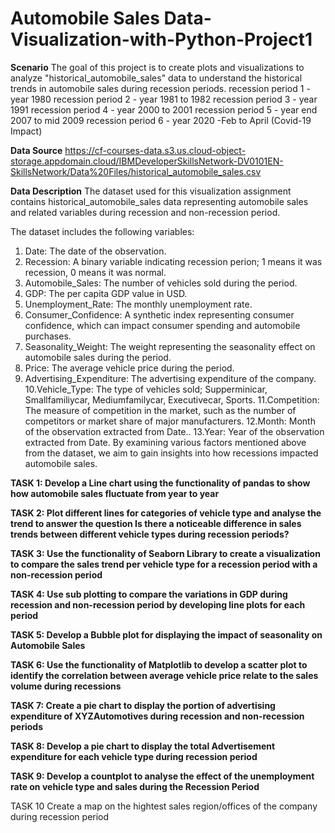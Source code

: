 # Automobile Sales Data-Visualization-with-Python-Project1

**Scenario**
The goal of this project is to create plots and visualizations to analyze "historical_automobile_sales" data to understand the historical trends in automobile sales during recession periods.
recession period 1 - year 1980
recession period 2 - year 1981 to 1982
recession period 3 - year 1991
recession period 4 - year 2000 to 2001
recession period 5 - year end 2007 to mid 2009
recession period 6 - year 2020 -Feb to April (Covid-19 Impact)

**Data Source**
https://cf-courses-data.s3.us.cloud-object-storage.appdomain.cloud/IBMDeveloperSkillsNetwork-DV0101EN-SkillsNetwork/Data%20Files/historical_automobile_sales.csv

**Data Description**
The dataset used for this visualization assignment contains historical_automobile_sales data representing automobile sales and related variables during recession and non-recession period.

The dataset includes the following variables:
1. Date: The date of the observation.
2. Recession: A binary variable indicating recession perion; 1 means it was recession, 0 means it was normal.
3. Automobile_Sales: The number of vehicles sold during the period.
4. GDP: The per capita GDP value in USD.
5. Unemployment_Rate: The monthly unemployment rate.
6. Consumer_Confidence: A synthetic index representing consumer confidence, which can impact consumer spending and automobile purchases.
7. Seasonality_Weight: The weight representing the seasonality effect on automobile sales during the period.
8. Price: The average vehicle price during the period.
9. Advertising_Expenditure: The advertising expenditure of the company.
10.Vehicle_Type: The type of vehicles sold; Supperminicar, Smallfamiliycar, Mediumfamilycar, Executivecar, Sports.
11.Competition: The measure of competition in the market, such as the number of competitors or market share of major manufacturers.
12.Month: Month of the observation extracted from Date..
13.Year: Year of the observation extracted from Date.
By examining various factors mentioned above from the dataset, we aim to gain insights into how recessions impacted automobile sales.

**TASK 1: Develop a Line chart using the functionality of pandas to show how automobile sales fluctuate from year to year**

**TASK 2: Plot different lines for categories of vehicle type and analyse the trend to answer the question Is there a noticeable difference in sales trends between different vehicle types during recession periods?**

**TASK 3: Use the functionality of Seaborn Library to create a visualization to compare the sales trend per vehicle type for a recession period with a non-recession period**

**TASK 4: Use sub plotting to compare the variations in GDP during recession and non-recession period by developing line plots for each period**

**TASK 5: Develop a Bubble plot for displaying the impact of seasonality on Automobile Sales**

**TASK 6: Use the functionality of Matplotlib to develop a scatter plot to identify the correlation between average vehicle price relate to the sales volume during recessions**

**TASK 7: Create a pie chart to display the portion of advertising expenditure of XYZAutomotives during recession and non-recession periods**

**TASK 8: Develop a pie chart to display the total Advertisement expenditure for each vehicle type during recession period**

**TASK 9: Develop a countplot to analyse the effect of the unemployment rate on vehicle type and sales during the Recession Period**

TASK 10 Create a map on the hightest sales region/offices of the company during recession period


